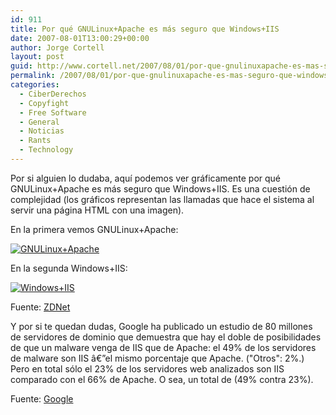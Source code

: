 ```yaml
---
id: 911
title: Por qué GNULinux+Apache es más seguro que Windows+IIS
date: 2007-08-01T13:00:29+00:00
author: Jorge Cortell
layout: post
guid: http://www.cortell.net/2007/08/01/por-que-gnulinuxapache-es-mas-seguro-que-windowsiis/
permalink: /2007/08/01/por-que-gnulinuxapache-es-mas-seguro-que-windowsiis/
categories:
  - CiberDerechos
  - Copyfight
  - Free Software
  - General
  - Noticias
  - Rants
  - Technology
---
```

Por si alguien lo dudaba, aquí­ podemos ver gráficamente por qué GNULinux+Apache es más seguro que Windows+IIS. Es una cuestión de complejidad (los gráficos representan las llamadas que hace el sistema al servir una página HTML con una imagen).
  
En la primera vemos GNULinux+Apache:

<a target="_blank" title="Zoom" href="http://blogs.zdnet.com/images/SysCallApache.jpg"><img alt="GNULinux+Apache" title="GNULinux+Apache" src="http://blogs.zdnet.com/images/SysCallApachesmall.jpg" /></a>

En la segunda Windows+IIS:

<a target="_blank" title="Zoom" href="http://blogs.zdnet.com/images/SysCallIIS.jpg"><img alt="Windows+IIS" title="Windows+IIS" src="http://blogs.zdnet.com/images/SysCallIISsmall.jpg" /></a>

Fuente: <a target="_blank" title="artí­culo" href="http://blogs.zdnet.com/threatchaos/?p=311">ZDNet</a>

Y por si te quedan dudas, Google ha publicado un estudio de 80 millones de servidores de dominio que demuestra que hay el doble de posibilidades de que un malware venga de IIS que de Apache: el 49% de los servidores de malware son IIS â€”el mismo porcentaje que Apache. ("Otros": 2%.) Pero en total sólo el 23% de los servidores web analizados son IIS comparado con el 66% de Apache. O sea, un total de (49% contra 23%).
  
Fuente: <a target="_blank" title="Google" href="http://googleonlinesecurity.blogspot.com/2007/06/web-server-software-and-malware.html">Google</a>